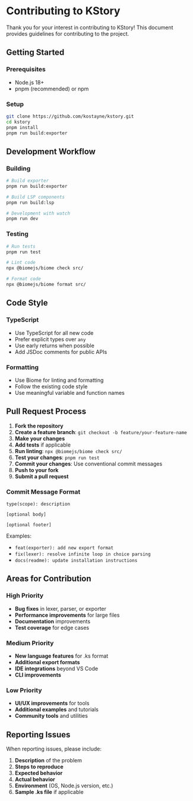 # Contributing to KStory

Thank you for your interest in contributing to KStory! This document provides guidelines for contributing to the project.

## Getting Started

### Prerequisites
- Node.js 18+
- pnpm (recommended) or npm

### Setup
```bash
git clone https://github.com/kostayne/kstory.git
cd kstory
pnpm install
pnpm run build:exporter
```

## Development Workflow

### Building
```bash
# Build exporter
pnpm run build:exporter

# Build LSP components
pnpm run build:lsp

# Development with watch
pnpm run dev
```

### Testing
```bash
# Run tests
pnpm run test

# Lint code
npx @biomejs/biome check src/

# Format code
npx @biomejs/biome format src/
```

## Code Style

### TypeScript
- Use TypeScript for all new code
- Prefer explicit types over `any`
- Use early returns when possible
- Add JSDoc comments for public APIs

### Formatting
- Use Biome for linting and formatting
- Follow the existing code style
- Use meaningful variable and function names

## Pull Request Process

1. **Fork the repository**
2. **Create a feature branch**: `git checkout -b feature/your-feature-name`
3. **Make your changes**
4. **Add tests** if applicable
5. **Run linting**: `npx @biomejs/biome check src/`
6. **Test your changes**: `pnpm run test`
7. **Commit your changes**: Use conventional commit messages
8. **Push to your fork**
9. **Submit a pull request**

### Commit Message Format
```
type(scope): description

[optional body]

[optional footer]
```

Examples:
- `feat(exporter): add new export format`
- `fix(lexer): resolve infinite loop in choice parsing`
- `docs(readme): update installation instructions`

## Areas for Contribution

### High Priority
- **Bug fixes** in lexer, parser, or exporter
- **Performance improvements** for large files
- **Documentation** improvements
- **Test coverage** for edge cases

### Medium Priority
- **New language features** for .ks format
- **Additional export formats**
- **IDE integrations** beyond VS Code
- **CLI improvements**

### Low Priority
- **UI/UX improvements** for tools
- **Additional examples** and tutorials
- **Community tools** and utilities

## Reporting Issues

When reporting issues, please include:

1. **Description** of the problem
2. **Steps to reproduce**
3. **Expected behavior**
4. **Actual behavior**
5. **Environment** (OS, Node.js version, etc.)
6. **Sample .ks file** if applicable